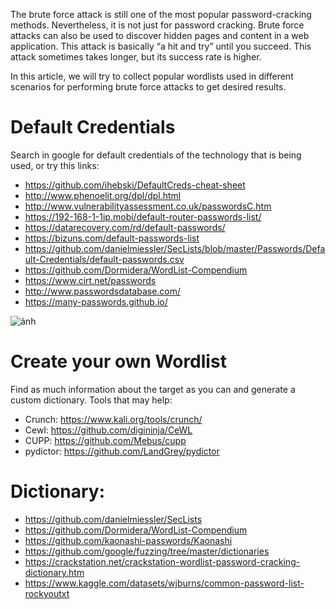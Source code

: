 The brute force attack is still one of the most popular password-cracking methods. Nevertheless, it is not just for password cracking. Brute force attacks can also be used to discover hidden pages and content in a web application. This attack is basically “a hit and try” until you succeed. This attack sometimes takes longer, but its success rate is higher. 

In this article, we will try to collect popular wordlists used in different scenarios for performing brute force attacks to get desired results.

# Default Credentials
Search in google for default credentials of the technology that is being used, or try this links:

* https://github.com/ihebski/DefaultCreds-cheat-sheet
* http://www.phenoelit.org/dpl/dpl.html
* http://www.vulnerabilityassessment.co.uk/passwordsC.htm
* https://192-168-1-1ip.mobi/default-router-passwords-list/
* https://datarecovery.com/rd/default-passwords/
* https://bizuns.com/default-passwords-list
* https://github.com/danielmiessler/SecLists/blob/master/Passwords/Default-Credentials/default-passwords.csv
* https://github.com/Dormidera/WordList-Compendium
* https://www.cirt.net/passwords
* http://www.passwordsdatabase.com/
* https://many-passwords.github.io/

![ảnh](https://user-images.githubusercontent.com/10446854/166496483-f2ebde3e-f2f9-4e13-9c3b-4c1e64ecdd30.png)

# Create your own Wordlist
Find as much information about the target as you can and generate a custom dictionary. Tools that may help:
* Crunch: https://www.kali.org/tools/crunch/
* Cewl: https://github.com/digininja/CeWL
* CUPP: https://github.com/Mebus/cupp
* pydictor: https://github.com/LandGrey/pydictor

# Dictionary:
* https://github.com/danielmiessler/SecLists
* https://github.com/Dormidera/WordList-Compendium
* https://github.com/kaonashi-passwords/Kaonashi
* https://github.com/google/fuzzing/tree/master/dictionaries
* https://crackstation.net/crackstation-wordlist-password-cracking-dictionary.htm
* https://www.kaggle.com/datasets/wjburns/common-password-list-rockyoutxt
